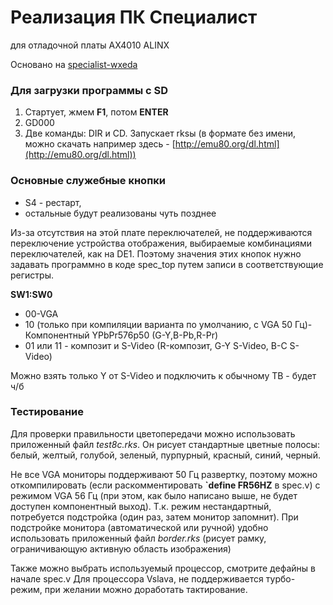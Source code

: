 # Реализация ПК Специалист 
для отладочной платы AX4010 ALINX

Основано на [specialist-wxeda](https://github.com/andykarpov/specialist-wxeda)


### Для загрузки программы с SD

1. Стартует, жмем **F1**, потом **ENTER**
2. GD000
3. Две команды: DIR и СD. Запускает rksы (в формате без имени, можно скачать например здесь - [http://emu80.org/dl.html](http://emu80.org/dl.html))


### Основные служебные кнопки

- S4 - рестарт,
- остальные будут реализованы чуть позднее

Из-за отсутствия на этой плате переключателей, не поддерживаются переключение устройства отображения, выбираемые комбинациями переключателей, как на DE1.
Поэтому значения этих кнопок нужно задавать программно в коде spec_top путем записи в соответствующие регистры.

**SW1:SW0**

- 00-VGA
- 10 (только при компиляции варианта по умолчанию, с VGA 50 Гц)-Компонентный YPbPr576p50 (G-Y,B-Pb,R-Pr)
- 01 или 11 - композит и S-Video (R-композит, G-Y S-Video, B-С S-Video)

Можно взять только Y от S-Video и подключить к обычному ТВ - будет ч/б

### Тестирование
Для проверки правильности цветопередачи можно использовать приложенный файл *test8c.rks*. Он рисует стандартные цветные полосы: белый, желтый, голубой, зеленый, пурпурный, красный, синий, черный.

Не все VGA мониторы поддерживают 50 Гц развертку, поэтому можно откомпилировать (если раскомментировать **`define FR56HZ** в spec.v) с режимом VGA 56 Гц (при этом, как было написано выше, не будет доступен компонентный выход). Т.к. режим нестандартный, потребуется подстройка (один раз, затем монитор запомнит). При подстройке монитора (автоматической или ручной) удобно использовать приложенный файл *border.rks* (рисует рамку, ограничивающую активную область изображения)

Также можно выбрать используемый процессор, смотрите дефайны в начале spec.v
Для процессора Vslava, не поддерживается турбо-режим, при желании можно доработать тактирование.


